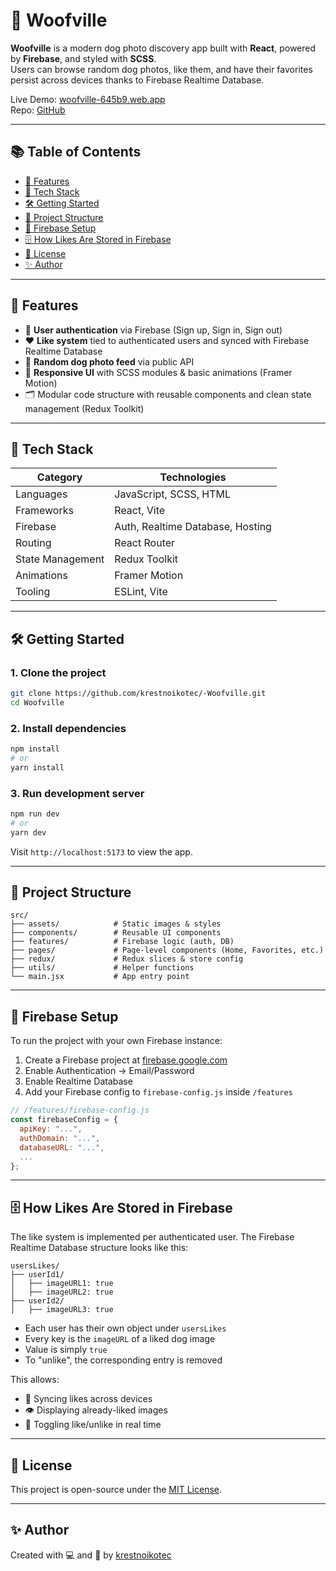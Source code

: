 # 🐶 Woofville

**Woofville** is a modern dog photo discovery app built with **React**, powered by **Firebase**, and styled with **SCSS**.  
Users can browse random dog photos, like them, and have their favorites persist across devices thanks to Firebase Realtime Database.

Live Demo: [woofville-645b9.web.app](https://woofville-645b9.web.app)  
Repo: [GitHub](https://github.com/krestnoikotec/-Woofville)

---

## 📚 Table of Contents

- [🚀 Features](#-features)
- [🧠 Tech Stack](#-tech-stack)
- [🛠️ Getting Started](#️-getting-started)
- [📁 Project Structure](#-project-structure)
- [🔗 Firebase Setup](#-firebase-setup)
- [🗄️ How Likes Are Stored in Firebase](#️-how-likes-are-stored-in-firebase)
- [📜 License](#-license)
- [✨ Author](#-author)

---

## 🚀 Features

- 🔐 **User authentication** via Firebase (Sign up, Sign in, Sign out)
- ❤️ **Like system** tied to authenticated users and synced with Firebase Realtime Database
- 🐾 **Random dog photo feed** via public API
- 📱 **Responsive UI** with SCSS modules & basic animations (Framer Motion)
- 🗂️ Modular code structure with reusable components and clean state management (Redux Toolkit)

---

## 🧠 Tech Stack

| Category         | Technologies                                 |
|------------------|----------------------------------------------|
| Languages        | JavaScript, SCSS, HTML                       |
| Frameworks       | React, Vite                                  |
| Firebase         | Auth, Realtime Database, Hosting             |
| Routing          | React Router                                 |
| State Management | Redux Toolkit                                |
| Animations       | Framer Motion                                |
| Tooling          | ESLint, Vite                                 |

---

## 🛠️ Getting Started

### 1. Clone the project
```bash
git clone https://github.com/krestnoikotec/-Woofville.git
cd Woofville
```

### 2. Install dependencies
```bash
npm install
# or
yarn install
```

### 3. Run development server
```bash
npm run dev
# or
yarn dev
```

Visit `http://localhost:5173` to view the app.

---

## 📁 Project Structure

```
src/
├── assets/            # Static images & styles
├── components/        # Reusable UI components
├── features/          # Firebase logic (auth, DB)
├── pages/             # Page-level components (Home, Favorites, etc.)
├── redux/             # Redux slices & store config
├── utils/             # Helper functions
└── main.jsx           # App entry point
```

---

## 🔗 Firebase Setup

To run the project with your own Firebase instance:

1. Create a Firebase project at [firebase.google.com](https://firebase.google.com/)
2. Enable Authentication → Email/Password
3. Enable Realtime Database
4. Add your Firebase config to `firebase-config.js` inside `/features`

```js
// /features/firebase-config.js
const firebaseConfig = {
  apiKey: "...",
  authDomain: "...",
  databaseURL: "...",
  ...
};
```

---

## 🗄️ How Likes Are Stored in Firebase

The like system is implemented per authenticated user. The Firebase Realtime Database structure looks like this:

```
usersLikes/
├── userId1/
│   ├── imageURL1: true
│   ├── imageURL2: true
├── userId2/
│   ├── imageURL3: true
```

- Each user has their own object under `usersLikes`
- Every key is the `imageURL` of a liked dog image
- Value is simply `true`
- To "unlike", the corresponding entry is removed

This allows:
- 🔄 Syncing likes across devices
- 👁️ Displaying already-liked images
- 🔘 Toggling like/unlike in real time

---

## 📜 License

This project is open-source under the [MIT License](./LICENSE).

---

## ✨ Author

Created with 💻 and 🐶 by [krestnoikotec](https://github.com/krestnoikotec)
